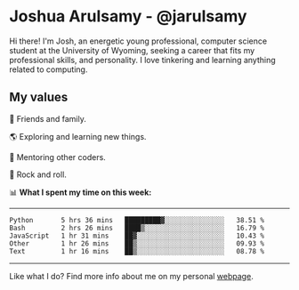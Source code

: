 # Joshua Arulsamy - @jarulsamy

Hi there! I'm Josh, an energetic young professional, computer science student at the University of Wyoming, seeking a career that fits my professional skills, and personality. I love tinkering and learning anything related to computing.

## My values

:yellow_heart: Friends and family.

:earth_americas: Exploring and learning new things.

:book: Mentoring other coders.

:guitar: Rock and roll.

:bar_chart: **What I spent my time on this week:**

------
<!--START_SECTION:waka-->
```text
Python       5 hrs 36 mins   █████████▓░░░░░░░░░░░░░░░   38.51 % 
Bash         2 hrs 26 mins   ████▒░░░░░░░░░░░░░░░░░░░░   16.79 % 
JavaScript   1 hr 31 mins    ██▓░░░░░░░░░░░░░░░░░░░░░░   10.43 % 
Other        1 hr 26 mins    ██▒░░░░░░░░░░░░░░░░░░░░░░   09.93 % 
Text         1 hr 16 mins    ██▒░░░░░░░░░░░░░░░░░░░░░░   08.78 % 
```
<!--END_SECTION:waka-->
------

Like what I do? Find more info about me on my personal [webpage](https://arulsamy.me).
